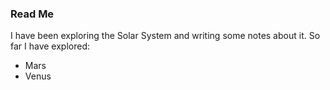### Read Me

I have been exploring the Solar System and writing some notes about it. So far I have explored:

* Mars
* Venus
